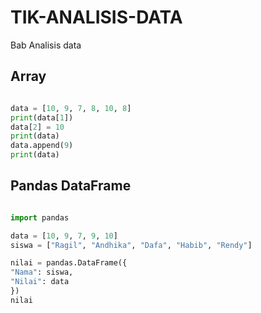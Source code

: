 # TIK-ANALISIS-DATA
Bab Analisis data

## Array

```python

data = [10, 9, 7, 8, 10, 8]
print(data[1])
data[2] = 10
print(data)
data.append(9)
print(data)

```

## Pandas DataFrame

```python

import pandas

data = [10, 9, 7, 9, 10]
siswa = ["Ragil", "Andhika", "Dafa", "Habib", "Rendy"]

nilai = pandas.DataFrame({
"Nama": siswa,
"Nilai": data
})
nilai

```
